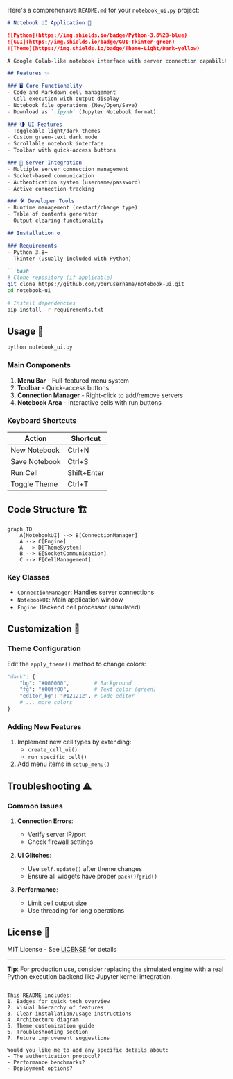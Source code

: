 Here's a comprehensive `README.md` for your `notebook_ui.py` project:

```markdown
# Notebook UI Application 📓

![Python](https://img.shields.io/badge/Python-3.8%2B-blue)
![GUI](https://img.shields.io/badge/GUI-Tkinter-green)
![Theme](https://img.shields.io/badge/Theme-Light/Dark-yellow)

A Google Colab-like notebook interface with server connection capabilities, built with Python and Tkinter.

## Features ✨

### 🖥️ Core Functionality
- Code and Markdown cell management
- Cell execution with output display
- Notebook file operations (New/Open/Save)
- Download as `.ipynb` (Jupyter Notebook format)

### 🌗 UI Features
- Toggleable light/dark themes
- Custom green-text dark mode
- Scrollable notebook interface
- Toolbar with quick-access buttons

### 🔌 Server Integration
- Multiple server connection management
- Socket-based communication
- Authentication system (username/password)
- Active connection tracking

### 🛠️ Developer Tools
- Runtime management (restart/change type)
- Table of contents generator
- Output clearing functionality

## Installation ⚙️

### Requirements
- Python 3.8+
- Tkinter (usually included with Python)

```bash
# Clone repository (if applicable)
git clone https://github.com/yourusername/notebook-ui.git
cd notebook-ui

# Install dependencies
pip install -r requirements.txt
```

## Usage 🚀

```python
python notebook_ui.py
```

### Main Components
1. **Menu Bar** - Full-featured menu system
2. **Toolbar** - Quick-access buttons
3. **Connection Manager** - Right-click to add/remove servers
4. **Notebook Area** - Interactive cells with run buttons

### Keyboard Shortcuts
| Action | Shortcut |
|--------|----------|
| New Notebook | Ctrl+N |
| Save Notebook | Ctrl+S |
| Run Cell | Shift+Enter |
| Toggle Theme | Ctrl+T |

## Code Structure 🏗️

```mermaid
graph TD
    A[NotebookUI] --> B[ConnectionManager]
    A --> C[Engine]
    A --> D[ThemeSystem]
    B --> E[SocketCommunication]
    C --> F[CellManagement]
```

### Key Classes
- `ConnectionManager`: Handles server connections
- `NotebookUI`: Main application window
- `Engine`: Backend cell processor (simulated)

## Customization 🎨

### Theme Configuration
Edit the `apply_theme()` method to change colors:
```python
"dark": {
    "bg": "#000000",        # Background
    "fg": "#00ff00",        # Text color (green)
    "editor_bg": "#121212", # Code editor
    # ... more colors
}
```

### Adding New Features
1. Implement new cell types by extending:
   - `create_cell_ui()`
   - `run_specific_cell()`
2. Add menu items in `setup_menu()`

## Troubleshooting ⚠️

### Common Issues
1. **Connection Errors**:
   - Verify server IP/port
   - Check firewall settings

2. **UI Glitches**:
   - Use `self.update()` after theme changes
   - Ensure all widgets have proper `pack()`/`grid()`

3. **Performance**:
   - Limit cell output size
   - Use threading for long operations

## License 📄
MIT License - See [LICENSE](LICENSE) for details

---

**Tip**: For production use, consider replacing the simulated engine with a real Python execution backend like Jupyter kernel integration.
```

This README includes:
1. Badges for quick tech overview
2. Visual hierarchy of features
3. Clear installation/usage instructions
4. Architecture diagram
5. Theme customization guide
6. Troubleshooting section
7. Future improvement suggestions

Would you like me to add any specific details about:
- The authentication protocol?
- Performance benchmarks?
- Deployment options?
